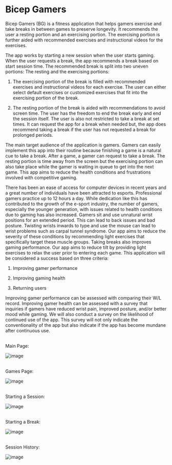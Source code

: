 # Bicep Gamers

Bicep Gamers (BG) is a fitness application that helps gamers exercise and take breaks in between games to preserve longevity. It recommends the user a resting portion and an exercising portion. The exercising portion is further aided with recommended exercises and instructional videos for the exercises.

The app works by starting a new session when the user starts gaming. When the user requests a break, the app recommends a break based on start session time. The recommended break is split into two uneven portions: The resting and the exercising portions: 

1. The exercising portion of the break is filled with recommended exercises and instructional videos for each exercise. The user can either select default exercises or customized exercises that fit into the exercising portion of the break.

2. The resting portion of the break is aided with recommendations to avoid screen time. The user has the freedom to end the break early and end the session itself. The user is also not restricted to take a break at set times. It can request the app for a break when needed but, the app does recommend taking a break if the user has not requested a break for prolonged periods.

The main target audience of the application is gamers. Gamers can easily implement this app into their routine because finishing a game is a natural cue to take a break. After a game, a gamer can request to take a break. The resting portion is time away from the screen but the exercising portion can also take place while the gamer is waiting in queue to get into the next game. This app aims to reduce the health conditions and frustrations involved with competitive gaming. 

There has been an ease of access for computer devices in recent years and a great number of individuals have been attracted to esports. Professional gamers practice up to 12 hours a day. While dedication like this has contributed to the growth of the e-sport industry, the number of gamers, especially the younger generation, with issues related to health conditions due to gaming has also increased. Gamers sit and use unnatural wrist positions for an extended period. This can lead to back issues and bad posture. Twisting wrists inwards to type and use the mouse can lead to wrist problems such as carpal tunnel syndrome. Our app aims to reduce the severity of these conditions by recommending light exercises that specifically target these muscle groups. Taking breaks also improves gaming performance. Our app aims to reduce tilt by providing light exercises to relax the user prior to entering each game.
This application will be considered a success based on three criteria:

1. Improving gamer performance

2. Improving gaming health

3. Returning users 

Improving gamer performance can be assessed with comparing their W/L record. Improving gamer health can be assessed with a survey that inquiries if gamers have reduced wrist pain, improved posture, and/or better mood while gaming. We will also conduct a survey on the likelihood of continued use of the app. This survey will not only indicate the conventionality of the app but also indicate if the app has become mundane after continuous use.


<br />Main Page:

![image](https://github.com/compguy123/Bicep-Gamers/assets/77632039/73e6d5fe-9a1a-4cda-83ef-e7f599071b61)


<br /> Games Page:

![image](https://github.com/compguy123/Killer-Nano-Robots/assets/77632039/a410b16a-eb5e-4adb-8b38-ef5b0ce3bb72)

<br /> Starting a Session:

![image](https://github.com/compguy123/Killer-Nano-Robots/assets/77632039/5a630e3b-30cd-445a-814a-3a0d6ea9cf8e)

<br /> Starting a Break:

![image](https://github.com/compguy123/Killer-Nano-Robots/assets/77632039/befb7523-29a4-4807-ab87-3a68f5c42907)

<br /> Session History:

![image](https://github.com/compguy123/Killer-Nano-Robots/assets/77632039/509d10e4-128d-419d-9337-11fd1f3323c9)






